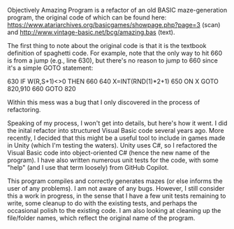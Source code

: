 Objectively Amazing Program is a refactor of an old BASIC maze-generation program, the original code of which can be found here: https://www.atariarchives.org/basicgames/showpage.php?page=3 (scan) and http://www.vintage-basic.net/bcg/amazing.bas (text).

The first thing to note about the original code is that it is the textbook definition of spaghetti code. For example, note that the only way to hit 660 is from a jump (e.g., line 630), but there's no reason to jump to 660 since it's a simple GOTO statement:

630 IF W(R,S+1)<>0 THEN 660
640 X=INT(RND(1)*2+1)
650 ON X GOTO 820,910
660 GOTO 820

Within this mess was a bug that I only discovered in the process of refactoring.

Speaking of my process, I won't get into details, but here's how it went. I did the inital refactor into structured Visual Basic code several years ago. More recently, I decided that this might be a useful tool to include in games made in Unity (which I'm testing the waters). Unity uses C#, so I refactored the Visual Basic code into object-oriented C# (hence the new name of the program). I have also written numerous unit tests for the code, with some "help" (and I use that term loosely) from GitHub Copilot.

This program compiles and correctly generates mazes (or else informs the user of any problems). I am not aware of any bugs. However, I still consider this a work in progress, in the sense that I have a few unit tests remaining to write, some cleanup to do with the existing tests, and perhaps the occasional polish to the existing code. I am also looking at cleaning up the file/folder names, which reflect the original name of the program.